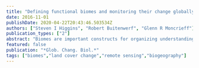 ```yaml
---
title: "Defining functional biomes and monitoring their change globally"
date: 2016-11-01
publishDate: 2020-04-22T20:43:46.503534Z
authors: ["Steven I Higgins", "Robert Buitenwerf", "Glenn R Moncrieff"]
publication_types: ["2"]
abstract: "Biomes are important constructs for organizing understanding of how the worlds' major terrestrial ecosystems differ from one another and for monitoring change in these ecosystems. Yet existing biome classification schemes have been criticized for being overly subjective and for explicitly or implicitly invoking climate. We propose a new biome map and classification scheme that uses information on (i) an index of vegetation productivity, (ii) whether the minimum of vegetation activity is in the driest or coldest part of the year, and (iii) vegetation height. Although biomes produced on the basis of this classification show a strong spatial coherence, they show little congruence with existing biome classification schemes. Our biome map provides an alternative classification scheme for comparing the biogeochemical rates of terrestrial ecosystems. We use this new biome classification scheme to analyse the patterns of biome change observed over recent decades. Overall, 13% to 14% of analysed pixels shifted in biome state over the 30-year study period. A wide range of biome transitions were observed. For example, biomes with tall vegetation and minimum vegetation activity in the cold season shifted to higher productivity biome states. Biomes with short vegetation and low seasonality shifted to seasonally moisture-limited biome states. Our findings and method provide a new source of data for rigorously monitoring global vegetation change, analysing drivers of vegetation change and for benchmarking models of terrestrial ecosystem function."
featured: false
publication: "*Glob. Chang. Biol.*"
tags: ["biomes","land cover change","remote sensing","biogeography"]
---
```


